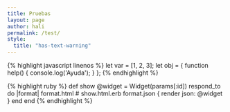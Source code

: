 ```yaml
---
title: Pruebas
layout: page
author: hali
permalink: /test/
style:
  title: "has-text-warning"
---
```


{% highlight javascript linenos %}
let var = [1, 2, 3];
let obj = {
  function help() {
    console.log('Ayuda');
  }
};
{% endhighlight %}

{% highlight ruby %}
def show
  @widget = Widget(params[:id])
  respond_to do |format|
    format.html # show.html.erb
    format.json { render json: @widget }
  end
end
{% endhighlight %}